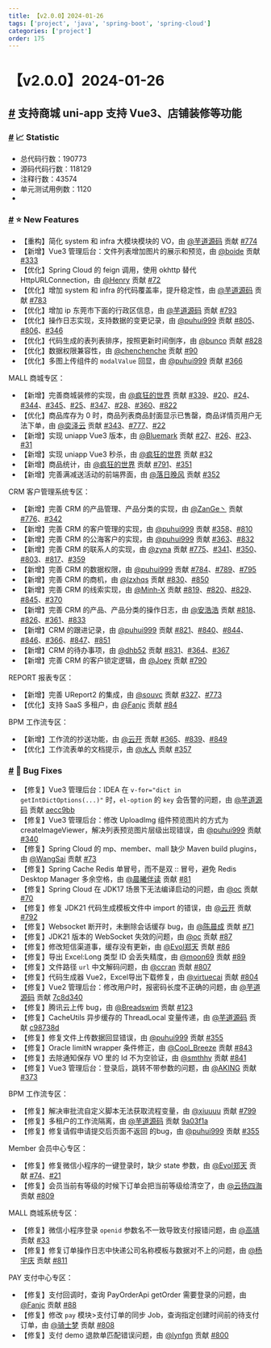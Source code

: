 ```yaml
---
title: 【v2.0.0】2024-01-26
tags: ['project', 'java', 'spring-boot', 'spring-cloud']
categories: ['project']
order: 175
---
```

# 【v2.0.0】2024-01-26

## [#](#支持商城-uni-app-支持-vue3、店铺装修等功能) 支持商城 uni-app 支持 Vue3、店铺装修等功能

 ### [#](#📈-statistic) 📈 Statistic

 * 总代码行数：190773
* 源码代码行数：118129
* 注释行数：43574
* 单元测试用例数：1120
*

 ### [#](#⭐-new-features) ⭐ New Features

 * 【重构】简化 system 和 infra 大模块模块的 VO，由 [@芋道源码](https://gitee.com/zhijiantianya) 贡献 [#774](https://gitee.com/zhijiantianya/ruoyi-vue-pro/pulls/774)
* 【新增】Vue3 管理后台：文件列表增加图片的展示和预览，由 [@boide](https://gitee.com/boide) 贡献 [#333](https://gitee.com/yudaocode/yudao-ui-admin-vue3/pulls/333/)
* 【优化】Spring Cloud 的 feign 调用，使用 okhttp 替代 HttpURLConnection，由 [@Henry](https://gitee.com/henry_gy) 贡献 [#72](https://gitee.com/zhijiantianya/yudao-cloud/pulls/72)
* 【优化】增加 system 和 infra 的代码覆盖率，提升稳定性，由 [@芋道源码](https://gitee.com/zhijiantianya) 贡献 [#783](https://gitee.com/zhijiantianya/ruoyi-vue-pro/pulls/783)
* 【优化】增加 ip 东莞市下面的行政区信息，由 [@芋道源码](https://gitee.com/zhijiantianya) 贡献 [#793](https://gitee.com/zhijiantianya/ruoyi-vue-pro/pulls/793/)
* 【优化】操作日志实现，支持数据的变更记录，由 [@puhui999](https://gitee.com/puhui999) 贡献 [#805](https://gitee.com/zhijiantianya/ruoyi-vue-pro/pulls/805/)、[#806](https://gitee.com/zhijiantianya/ruoyi-vue-pro/pulls/806)、[#346](https://gitee.com/yudaocode/yudao-ui-admin-vue3/pulls/346/)
* 【优化】代码生成的表列表排序，按照更新时间倒序，由 [@bunco](https://gitee.com/bunco) 贡献 [#828](https://gitee.com/zhijiantianya/ruoyi-vue-pro/pulls/828/)
* 【优化】数据权限兼容性，由 [@chenchenche](https://gitee.com/chenchenche) 贡献 [#90](https://gitee.com/zhijiantianya/yudao-cloud/pulls/90/)
* 【优化】多图上传组件的 `modalValue` 回显，由 [@puhui999](https://gitee.com/puhui999) 贡献 [#366](https://gitee.com/yudaocode/yudao-ui-admin-vue3/pulls/366/)

 MALL 商城专区：

 * 【新增】完善商城装修的实现，由 [@疯狂的世界](https://gitee.com/CrazyWorld) 贡献 [#339](https://gitee.com/yudaocode/yudao-ui-admin-vue3/pulls/339)、[#20](https://gitee.com/yudaocode/yudao-mall-uniapp/pulls/20)、[#24](https://gitee.com/yudaocode/yudao-mall-uniapp/pulls/24/)、[#344](https://gitee.com/yudaocode/yudao-ui-admin-vue3/pulls/344)、[#345](https://gitee.com/yudaocode/yudao-ui-admin-vue3/pulls/345/)、[#25](https://gitee.com/yudaocode/yudao-mall-uniapp/pulls/25/)、[#347](https://gitee.com/yudaocode/yudao-ui-admin-vue3/pulls/347)、[#28](https://gitee.com/yudaocode/yudao-mall-uniapp/pulls/28/)、[#360](https://gitee.com/yudaocode/yudao-ui-admin-vue3/pulls/360/)、[#822](https://gitee.com/zhijiantianya/ruoyi-vue-pro/pulls/822/)
* 【优化】商品库存为 0 时，商品列表商品封面显示已售罄，商品详情页用户无法下单，由 [@奕泽云](https://gitee.com/walnutcloud) 贡献 [#343](https://gitee.com/yudaocode/yudao-ui-admin-vue3/pulls/343/)、[#777](https://gitee.com/zhijiantianya/ruoyi-vue-pro/pulls/777/)、[#22](https://gitee.com/yudaocode/yudao-mall-uniapp/pulls/22/)
* 【新增】实现 uniapp Vue3 版本，由 [@Bluemark](https://gitee.com/bluemark) 贡献 [#27](https://gitee.com/yudaocode/yudao-mall-uniapp/pulls/27)、[#26](https://gitee.com/yudaocode/yudao-mall-uniapp/pulls/26)、[#23](https://gitee.com/yudaocode/yudao-mall-uniapp/pulls/23)、[#31](https://gitee.com/yudaocode/yudao-mall-uniapp/pulls/31/)
* 【新增】实现 uniapp Vue3 秒杀，由 [@疯狂的世界](https://gitee.com/CrazyWorld) 贡献 [#32](https://gitee.com/yudaocode/yudao-mall-uniapp/pulls/32/)
* 【新增】商品统计，由 [@疯狂的世界](https://gitee.com/CrazyWorld) 贡献 [#791](https://gitee.com/zhijiantianya/ruoyi-vue-pro/pulls/791/)、[#351](https://gitee.com/yudaocode/yudao-ui-admin-vue3/pulls/351/)
* 【新增】完善满减送活动的前端界面，由 [@落日晚风](https://gitee.com/sunset-and-evening-breeze) 贡献 [#352](https://gitee.com/yudaocode/yudao-ui-admin-vue3/pulls/352/)

 CRM 客户管理系统专区：

 * 【新增】完善 CRM 的产品管理、产品分类的实现，由 [@ZanGe丶](https://gitee.com/zan_ge) 贡献 [#776](https://gitee.com/zhijiantianya/ruoyi-vue-pro/pulls/776)、[#342](https://gitee.com/yudaocode/yudao-ui-admin-vue3/pulls/342)
* 【新增】完善 CRM 的客户管理的实现，由 [@puhui999](https://gitee.com/puhui999) 贡献 [#358](https://gitee.com/yudaocode/yudao-ui-admin-vue3/pulls/358)、[#810](https://gitee.com/zhijiantianya/ruoyi-vue-pro/pulls/810)
* 【新增】完善 CRM 的公海客户的实现，由 [@puhui999](https://gitee.com/puhui999) 贡献 [#363](https://gitee.com/yudaocode/yudao-ui-admin-vue3/pulls/363)、[#832](https://gitee.com/zhijiantianya/ruoyi-vue-pro/pulls/832)
* 【新增】完善 CRM 的联系人的实现，由 [@zyna](https://gitee.com/zyna) 贡献 [#775](https://gitee.com/zhijiantianya/ruoyi-vue-pro/pulls/775)、[#341](https://gitee.com/yudaocode/yudao-ui-admin-vue3/pulls/341)、[#350](https://gitee.com/yudaocode/yudao-ui-admin-vue3/pulls/350)、[#803](https://gitee.com/zhijiantianya/ruoyi-vue-pro/pulls/803)、[#817](https://gitee.com/zhijiantianya/ruoyi-vue-pro/pulls/817)、[#359](https://gitee.com/yudaocode/yudao-ui-admin-vue3/pulls/359/)
* 【新增】完善 CRM 的数据权限，由 [@puhui999](https://gitee.com/puhui999) 贡献 [#784](https://gitee.com/zhijiantianya/ruoyi-vue-pro/pulls/784)、[#789](https://gitee.com/zhijiantianya/ruoyi-vue-pro/pulls/789/)、[#795](https://gitee.com/zhijiantianya/ruoyi-vue-pro/pulls/795/)
* 【新增】完善 CRM 的商机，由 [@lzxhqs](https://gitee.com/aberizofur) 贡献 [#830](https://gitee.com/zhijiantianya/ruoyi-vue-pro/pulls/830/)、[#850](https://gitee.com/zhijiantianya/ruoyi-vue-pro/pulls/850/)
* 【新增】完善 CRM 的线索实现，由 [@Minh-X](https://gitee.com/Minh-X) 贡献 [#819](https://gitee.com/zhijiantianya/ruoyi-vue-pro/pulls/819/)、[#820](https://gitee.com/zhijiantianya/ruoyi-vue-pro/pulls/820)、[#829](https://gitee.com/zhijiantianya/ruoyi-vue-pro/pulls/829)、[#845](https://gitee.com/zhijiantianya/ruoyi-vue-pro/pulls/845)、[#370](https://gitee.com/yudaocode/yudao-ui-admin-vue3/pulls/370/)
* 【新增】完善 CRM 的产品、产品分类的操作日志，由 [@安浩浩](https://gitee.com/anhaohao) 贡献 [#818](https://gitee.com/zhijiantianya/ruoyi-vue-pro/pulls/818)、[#826](https://gitee.com/zhijiantianya/ruoyi-vue-pro/pulls/826)、[#361](https://gitee.com/yudaocode/yudao-ui-admin-vue3/pulls/361/)、[#833](https://gitee.com/zhijiantianya/ruoyi-vue-pro/pulls/833/)
* 【新增】CRM 的跟进记录，由 [@puhui999](https://gitee.com/puhui999) 贡献 [#821](https://gitee.com/zhijiantianya/ruoyi-vue-pro/pulls/821)、[#840](https://gitee.com/zhijiantianya/ruoyi-vue-pro/pulls/840)、[#844](https://gitee.com/zhijiantianya/ruoyi-vue-pro/pulls/844)、[#846](https://gitee.com/zhijiantianya/ruoyi-vue-pro/pulls/846)、[#366](https://gitee.com/yudaocode/yudao-ui-admin-vue3/pulls/366/)、[#847](https://gitee.com/zhijiantianya/ruoyi-vue-pro/pulls/847)、[#851](https://gitee.com/zhijiantianya/ruoyi-vue-pro/pulls/851)
* 【新增】CRM 的待办事项，由 [@dhb52](https://gitee.com/dhb52) 贡献 [#831](https://gitee.com/zhijiantianya/ruoyi-vue-pro/pulls/831)、[#364](https://gitee.com/yudaocode/yudao-ui-admin-vue3/pulls/364/)、[#367](https://gitee.com/yudaocode/yudao-ui-admin-vue3/pulls/367)
* 【新增】完善 CRM 的客户锁定逻辑，由 [@Joey](https://gitee.com/zh8790) 贡献 [#790](https://gitee.com/zhijiantianya/ruoyi-vue-pro/pulls/790)

 REPORT 报表专区：

 * 【新增】完善 UReport2 的集成，由 [@souvc](https://gitee.com/souvc) 贡献 [#327](https://gitee.com/yudaocode/yudao-ui-admin-vue3/pulls/327)、[#773](https://gitee.com/zhijiantianya/ruoyi-vue-pro/pulls/773)
* 【优化】支持 SaaS 多租户，由 [@Fanjc](https://gitee.com/271366833) 贡献 [#84](https://gitee.com/zhijiantianya/ruoyi-vue-pro/pulls/84)

 BPM 工作流专区：

 * 【新增】工作流的抄送功能，由 [@云开](https://gitee.com/KyleLuo) 贡献 [#365](https://gitee.com/yudaocode/yudao-ui-admin-vue3/pulls/365/)、[#839](https://gitee.com/zhijiantianya/ruoyi-vue-pro/pulls/839)、[#849](https://gitee.com/zhijiantianya/ruoyi-vue-pro/pulls/849)
* 【优化】工作流表单的文档提示，由 [@水人](https://gitee.com/gao1gao) 贡献 [#357](https://gitee.com/yudaocode/yudao-ui-admin-vue3/pulls/357/)

 ### [#](#🐞-bug-fixes) 🐞 Bug Fixes

 * 【修复】Vue3 管理后台：IDEA 在 `v-for="dict in getIntDictOptions(...)"` 时，`el-option` 的 `key` 会告警的问题，由 [@芋道源码](https://gitee.com/zhijiantianya) 贡献 [aecc9bb](https://gitee.com/yudaocode/yudao-ui-admin-vue3/commit/aecc9bb8cb2e564d9a7dc0a5be0c5cb31a16e66b)
* 【修复】Vue3 管理后台：修改 UploadImg 组件预览图片的方式为 createImageViewer，解决列表预览图片层级出现错误，由 [@puhui999](https://gitee.com/puhui999) 贡献 [#340](https://gitee.com/yudaocode/yudao-ui-admin-vue3/pulls/340/)
* 【修复】Spring Cloud 的 mp、member、mall 缺少 Maven build plugins，由 [@WangSai](https://gitee.com/Mr_WangSai) 贡献 [#73](https://gitee.com/zhijiantianya/yudao-cloud/pulls/73/)
* 【修复】Spring Cache Redis 单冒号，而不是双 :: 冒号，避免 Redis Desktop Manager 多余空格，由 [@晨曦伴读](https://gitee.com/morning-reading) 贡献 [#81](https://gitee.com/zhijiantianya/yudao-cloud/pulls/81)
* 【修复】Spring Cloud 在 JDK17 场景下无法编译启动的问题，由 [@oc](https://gitee.com/ocoooo) 贡献 [#70](https://gitee.com/zhijiantianya/yudao-cloud/pulls/70/)
* 【修复】修复 JDK21 代码生成模板文件中 import 的错误，由 [@云开](https://gitee.com/KyleLuo) 贡献 [#792](https://gitee.com/zhijiantianya/ruoyi-vue-pro/pulls/792/)
* 【修复】Websocket 断开时，未删除会话缓存 bug，由 [@陈晨成](https://gitee.com/chenchenche) 贡献 [#71](https://gitee.com/zhijiantianya/yudao-cloud/pulls/71)
* 【修复】JDK21 版本的 WebSocket 失效的问题，由 [@oc](https://gitee.com/ocoooo) 贡献 [#87](https://gitee.com/zhijiantianya/yudao-cloud/pulls/87/)
* 【修复】修改短信渠道事，缓存没有更新，由 [@Evol郑天](https://gitee.com/jpevol) 贡献 [#86](https://gitee.com/zhijiantianya/yudao-cloud/pulls/86/)
* 【修复】导出 Excel:Long 类型 ID 会丢失精度，由 [@moon69](https://gitee.com/moon69) 贡献 [#89](https://gitee.com/zhijiantianya/yudao-cloud/pulls/89)
* 【修复】文件路径 `url` 中文解码问题，由 [@ccran](https://gitee.com/ccran) 贡献 [#807](https://gitee.com/zhijiantianya/ruoyi-vue-pro/pulls/807)
* 【修复】代码生成器 Vue2，Excel导出下载修复，由 [@virtuecai](https://gitee.com/virtuecai) 贡献 [#804](https://gitee.com/zhijiantianya/ruoyi-vue-pro/pulls/804/)
* 【修复】Vue2 管理后台：修改用户时，报密码长度不正确的问题，由 [@芋道源码](https://gitee.com/zhijiantianya) 贡献 [7c8d340](https://gitee.com/yudaocode/yudao-ui-admin-vue2/commit/7c8d34022cf52209c07208999d94434a98e45f89)
* 【修复】腾讯云上传 bug，由 [@Breadswim](https://github.com/Breadswim) 贡献 [#123](https://github.com/YunaiV/yudao-cloud/pull/123)
* 【修复】CacheUtils 异步缓存的 ThreadLocal 变量传递，由 [@芋道源码](https://gitee.com/zhijiantianya) 贡献 [c98738d](https://gitee.com/zhijiantianya/yudao-cloud/commit/c98738d405789aa40d26dfb19eda566c0c64a819)
* 【修复】修复文件上传数据回显错误，由 [@puhui999](https://gitee.com/puhui999) 贡献 [#355](https://gitee.com/yudaocode/yudao-ui-admin-vue3/pulls/355/)
* 【修复】Oracle limitN wrapper 条件修正，由 [@Cool\_Breeze](https://gitee.com/xiaokuna) 贡献 [#843](https://gitee.com/zhijiantianya/ruoyi-vue-pro/pulls/843)
* 【修复】去除通知保存 VO 里的 Id 不为空验证，由 [@smthhy](https://gitee.com/smthhy) 贡献 [#841](https://gitee.com/zhijiantianya/ruoyi-vue-pro/pulls/841/)
* 【修复】Vue3 管理后台：登录后，跳转不带参数的问题，由 [@AKING](https://gitee.com/AKING1) 贡献 [#373](https://gitee.com/yudaocode/yudao-ui-admin-vue3/pulls/373/)

 BPM 工作流专区：

 * 【修复】解决审批流自定义脚本无法获取流程变量，由 [@xiuuuu](https://gitee.com/xiuuuu) 贡献 [#799](https://gitee.com/zhijiantianya/ruoyi-vue-pro/pulls/799)
* 【修复】多租户的工作流隔离，由 [@芋道源码](https://gitee.com/zhijiantianya) 贡献 [9a03f1a](https://gitee.com/zhijiantianya/ruoyi-vue-pro/commit/9a03f1a7966abac5828583986ce3849068be938a)
* 【修复】修复请假申请提交后页面不返回 的bug，由 [@puhui999](https://gitee.com/puhui999) 贡献 [#355](https://gitee.com/yudaocode/yudao-ui-admin-vue3/pulls/355/)

 Member 会员中心专区：

 * 【修复】修复微信小程序的一键登录时，缺少 state 参数，由 [@Evol郑天](https://gitee.com/jpevol) 贡献 [#74](https://gitee.com/zhijiantianya/yudao-cloud/pulls/74/)、[#21](https://gitee.com/yudaocode/yudao-mall-uniapp/pulls/21/)
* 【修复】会员当前有等级的时候下订单会把当前等级给清空了，由 [@云扬四海](https://gitee.com/yunlongn) 贡献 [#809](https://gitee.com/zhijiantianya/ruoyi-vue-pro/pulls/809/)

 MALL 商城系统专区：

 * 【修复】微信小程序登录 `openid` 参数名不一致导致支付报错问题，由 [@高靖](https://gitee.com/gaojing666) 贡献 [#33](https://gitee.com/yudaocode/yudao-mall-uniapp/pulls/33)
* 【修复】修复订单操作日志中快递公司名称模板与数据对不上的问题，由 [@杨宇庆](https://gitee.com/RainbowYYQ) 贡献 [#811](https://gitee.com/zhijiantianya/ruoyi-vue-pro/pulls/811/)

 PAY 支付中心专区：

 * 【修复】支付回调时，查询 PayOrderApi getOrder 需要登录的问题，由 [@Fanjc](https://gitee.com/271366833) 贡献 [#88](https://gitee.com/zhijiantianya/yudao-cloud/pulls/88)
* 【修复】修改 `pay` 模块>支付订单的同步 Job，查询指定创建时间前的待支付订单，由 [@骑士梦](https://gitee.com/qs-home) 贡献 [#808](https://gitee.com/zhijiantianya/ruoyi-vue-pro/pulls/808/)
* 【修复】支付 demo 退款单匹配错误问题，由 [@lynfgn](https://gitee.com/nevermorepis) 贡献 [#800](https://gitee.com/zhijiantianya/ruoyi-vue-pro/pulls/800/)
